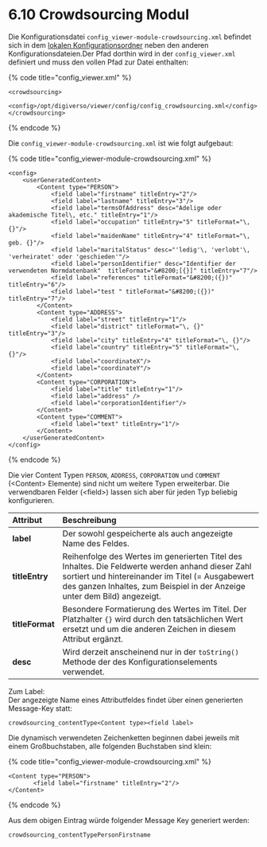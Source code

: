 # 6.10 Crowdsourcing Modul

Die Konfigurationsdatei `config_viewer-module-crowdsourcing.xml` befindet sich in dem [lokalen Konfigurationsordner](../2/2.1.md) neben den anderen Konfigurationsdateien.Der Pfad dorthin wird in der `config_viewer.xml` definiert und muss den vollen Pfad zur Datei enthalten:

{% code title="config\_viewer.xml" %}
```markup
<crowdsourcing>
     <config>/opt/digiverso/viewer/config/config_crowdsourcing.xml</config>
</crowdsourcing>
```
{% endcode %}

Die `config_viewer-module-crowdsourcing.xml` ist wie folgt aufgebaut:

{% code title="config\_viewer-module-crowdsourcing.xml" %}
```markup
<config>
    <userGeneratedContent>
        <Content type="PERSON">
            <field label="firstname" titleEntry="2"/>
            <field label="lastname" titleEntry="3"/>
            <field label="termsOfAddress" desc="Adelige oder akademische Titel\, etc." titleEntry="1"/>
            <field label="occupation" titleEntry="5" titleFormat="\, {}"/>
            <field label="maidenName" titleEntry="4" titleFormat="\, geb. {}"/>
            <field label="maritalStatus" desc="'ledig'\, 'verlobt'\, 'verheiratet' oder 'geschieden'"/>
            <field label="personIdentifier" desc="Identifier der verwendeten Normdatenbank"  titleFormat="&#8200;[{}]" titleEntry="7"/>
            <field label="references" titleFormat="&#8200;({})" titleEntry="6"/>
            <field label="test " titleFormat="&#8200;({})" titleEntry="7"/>
        </Content>
        <Content type="ADDRESS">
            <field label="street" titleEntry="1"/>
            <field label="district" titleFormat="\, {}" titleEntry="3"/>
            <field label="city" titleEntry="4" titleFormat="\, {}"/>
            <field label="country" titleEntry="5" titleFormat="\, {}"/>
            <field label="coordinateX"/>
            <field label="coordinateY"/>
        </Content>
        <Content type="CORPORATION">
            <field label="title" titleEntry="1"/>
            <field label="address" />
            <field label="corporationIdentifier"/>
        </Content>
        <Content type="COMMENT">
            <field label="text" titleEntry="1"/>
        </Content>
    </userGeneratedContent>
</config>
```
{% endcode %}

Die vier Content Typen `PERSON`, `ADDRESS`, `CORPORATION` und `COMMENT` \(&lt;Content&gt; Elemente\) sind nicht um weitere Typen erweiterbar. Die verwendbaren Felder \(&lt;field&gt;\) lassen sich aber für jeden Typ beliebig konfigurieren.

| **Attribut** | Beschreibung |
| :--- | :--- |
| **label** | Der sowohl gespeicherte als auch angezeigte Name des Feldes. |
| **titleEntry** | Reihenfolge des Wertes im generierten Titel des Inhaltes. Die Feldwerte werden anhand dieser Zahl sortiert und hintereinander im Titel \(= Ausgabewert des ganzen Inhaltes, zum Beispiel in der Anzeige unter dem Bild\) angezeigt. |
| **titleFormat** | Besondere Formatierung des Wertes im Titel. Der Platzhalter `{}` wird durch den tatsächlichen Wert ersetzt und um die anderen Zeichen in diesem Attribut ergänzt. |
| **desc** | Wird derzeit anscheinend nur in der `toString()` Methode der des Konfigurationselements verwendet. |

Zum Label:  
Der angezeigte Name eines Attributfeldes findet über einen generierten Message-Key statt:

```text
crowdsourcing_contentType<Content type><field label>
```

Die dynamisch verwendeten Zeichenketten beginnen dabei jeweils mit einem Großbuchstaben, alle folgenden Buchstaben sind klein:

{% code title="config\_viewer-module-crowdsourcing.xml" %}
```markup
<Content type="PERSON">
       <field label="firstname" titleEntry="2"/>
</Content>
```
{% endcode %}

Aus dem obigen Eintrag würde folgender Message Key generiert werden:

```text
crowdsourcing_contentTypePersonFirstname
```

